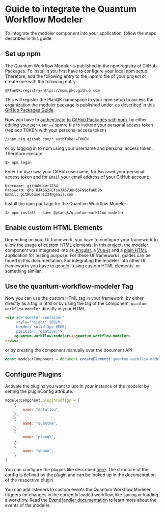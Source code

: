 # Guide to integrate the Quantum Workflow Modeler
To integrate the modeler component into your application, follow the steps described in this guide.

## Set up npm
The Quantum Workflow Modeler is published in the npm registry of GitHub Packages. To install it you first have to configure
your local npm setup. Therefore, add the following entry to the .npmrc file of your project or create one with the following
entry:
```
@PlanQK:registry=https://npm.pkg.github.com
```
This will register the PlanQK namespace to your npm setup to access the organization the modeler package is published under,
as described in [this GitHub Packages Guide](https://docs.github.com/en/packages/working-with-a-github-packages-registry/working-with-the-npm-registry#installing-a-package).

Now you have to [authenticate to GitHub Packages with npm](https://docs.github.com/en/packages/working-with-a-github-packages-registry/working-with-the-npm-registry#authenticating-with-a-personal-access-token).
by either editing your per-user ~/.npmrc file to include your personal access token (replace TOKEN with your personal access token)
```
//npm.pkg.github.com/:_authToken=TOKEN
```
or by logging in to npm using your username and personal access token. Therefore execute
```
$> npm login
```
Enter for ```Username``` your GitHub username, for ```Password``` your personal access token and for ```Email``` your email
address of your GitHub account:
```
Username: gitHubUser1234
Password: ghp_HJ45G2F6fsG7A67J8H5SFS9dfa6D86
Email: gitHubuser1234@gmail.com
```
Install the npm package for the Quantum Workflow Modeler:
```
$> npm install --save @planqk/quantum-workflow-modeler
```

## Enable custom HTML Elements
Depending on your UI framework, you have to configure your framework to allow the usage of custom HTML elements. In this
project, the modeler component was integrated into an [Angular](angular-integration.md), a [Vue-js](vue-integration.md)
and a [plain HTML](html-integration.md) application for testing purpose.
For these UI frameworks, guides can be found in this documentation. For integrating the modeler into other UI frameworks
you have to google '<name of your framework> using custom HTML elements' or something similar. 

## Use the quantum-workflow-modeler Tag
Now you can use the custom HTML tag in your framework, by either directly as a tag in html or by using the tag of the 
component, ```quantum-workflow-modeler``` directly in your HTML
```html
<div id="modeler-container" 
     style="height: 100vh;
     border: solid 3px #EEE;
     position: relative;">
    <quantum-workflow-modeler></quantum-workflow-modeler>
</div>
```
or by creating the component manually over the document API
```javascript
const modelerComponent = document.createElement('quantum-workflow-modeler');
```

## Configure Plugins
Activate the plugins you want to use in your instance of the modeler by setting the pluginConfig attribute.
```javascript
modelerComponent.pluginConfigs = [
    {
        name: "dataflow",
    },
    {
        name: "quantme",
    },
    {
        name: "planqk",
    },
    {
        name: "qhana",
    }
]
```

You can configure the plugins like described [here](../quantum-workflow-modeler/editor/plugin/plugin-config.md). The structure
of the config is defined by the plugin and can be looked up in the documentation of the respective plugin.

You can add listeners to custom events the Quantum Workflow Modeler triggers for changes in the currently loaded workflow,
like saving or loading a workflow. Read the [EventHandler documentation](../quantum-workflow-modeler/events/event-handler-doc.md) to learn more about the events of the modeler.